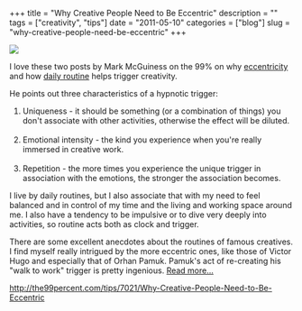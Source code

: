 +++
title = "Why Creative People Need to Be Eccentric"
description = ""
tags = ["creativity", "tips"]
date = "2011-05-10"
categories = ["blog"]
slug = "why-creative-people-need-be-eccentric"
+++



  <div class="notebook-screenshot"><a href="http://the99percent.com/tips/7021/Why-Creative-People-Need-to-Be-Eccentric"><img id='bluga-thumbnail-2503' class='bluga-thumbnail large' src='http://media.konigi.com/bluga/
wt4dc94996a685e_large.jpg'/></a></div><p>I love these two posts by Mark McGuiness on the 99% on why <a href="http://the99percent.com/tips/7021/Why-Creative-People-Need-to-Be-Eccentric">eccentricity</a> and how <a href="http://the99percent.com/tips/7007/How-Mundane-Routines-Produce-Creative-Magic">daily routine</a> helps trigger creativity.</p>

<p>He points out three characteristics of a hypnotic trigger:<br />
<ol><li>Uniqueness - it should be something (or a combination of things) you don't associate with other activities, otherwise the effect will be diluted.</li><br />
<li>Emotional intensity - the kind you experience when you're really immersed in creative work.</li><br />
<li>Repetition - the more times you experience the unique trigger in association with the emotions, the stronger the association becomes.</li></ol></p>

<p>I live by daily routines, but I also associate that with my need to feel balanced and in control of my time and the living and working space around me. I also have a tendency to be impulsive or to dive very deeply into activities, so routine acts both as clock and trigger.</p>

<p>There are some excellent anecdotes about the routines of famous creatives. I find myself really intrigued by the more eccentric ones, like those of Victor Hugo and especially that of Orhan Pamuk. Pamuk's act of re-creating his &quot;walk to work&quot; trigger is pretty ingenious. <a href="http://the99percent.com/tips/7021/Why-Creative-People-Need-to-Be-Eccentric">Read more...</a></p>

    
  <a href="http://the99percent.com/tips/7021/Why-Creative-People-Need-to-Be-Eccentric">http://the99percent.com/tips/7021/Why-Creative-People-Need-to-Be-Eccentric</a>
